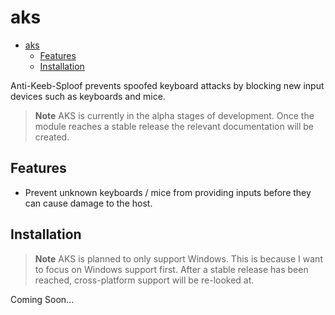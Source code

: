 # aks

- [aks](#aks)
  - [Features](#features)
  - [Installation](#installation)

Anti-Keeb-Sploof prevents spoofed keyboard attacks by blocking new input devices such as keyboards and mice.

> **Note** AKS is currently in the alpha stages of development. Once the module reaches a stable release the relevant documentation will be created.

## Features

* Prevent unknown keyboards / mice from providing inputs before they can cause damage to the host.

## Installation

> **Note** AKS is planned to only support Windows. This is because I want to focus on Windows support first. After a stable release has been reached, cross-platform support will be re-looked at.

Coming Soon...